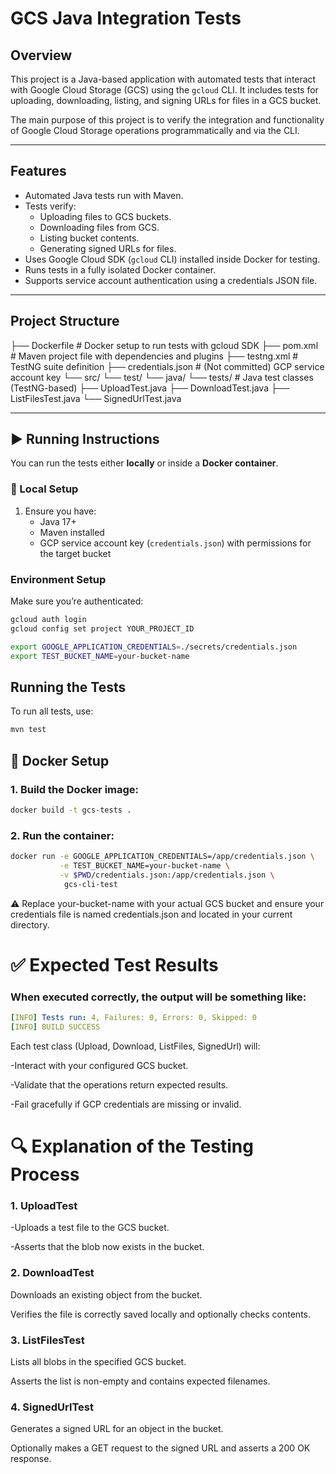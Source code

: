 # GCS Java Integration Tests

## Overview

This project is a Java-based application with automated tests that interact with Google Cloud Storage (GCS) using the `gcloud` CLI. It includes tests for uploading, downloading, listing, and signing URLs for files in a GCS bucket.

The main purpose of this project is to verify the integration and functionality of Google Cloud Storage operations programmatically and via the CLI.

---

## Features

- Automated Java tests run with Maven.
- Tests verify:
  - Uploading files to GCS buckets.
  - Downloading files from GCS.
  - Listing bucket contents.
  - Generating signed URLs for files.
- Uses Google Cloud SDK (`gcloud` CLI) installed inside Docker for testing.
- Runs tests in a fully isolated Docker container.
- Supports service account authentication using a credentials JSON file.

---

## Project Structure

├── Dockerfile # Docker setup to run tests with gcloud SDK
├── pom.xml # Maven project file with dependencies and plugins
├── testng.xml # TestNG suite definition
├── credentials.json # (Not committed) GCP service account key
└── src/
└── test/
└── java/
└── tests/ # Java test classes (TestNG-based)
├── UploadTest.java
├── DownloadTest.java
├── ListFilesTest.java
└── SignedUrlTest.java



---

## ▶️ Running Instructions

You can run the tests either **locally** or inside a **Docker container**.

### 🔧 Local Setup

1. Ensure you have:
   - Java 17+
   - Maven installed
   - GCP service account key (`credentials.json`) with permissions for the target bucket


### Environment Setup
Make sure you’re authenticated:
```bash
gcloud auth login
gcloud config set project YOUR_PROJECT_ID
```

```bash
export GOOGLE_APPLICATION_CREDENTIALS=./secrets/credentials.json
export TEST_BUCKET_NAME=your-bucket-name
```

## Running the Tests

To run all tests, use:
```bash
mvn test
```


## 🐳 Docker Setup

### 1. Build the Docker image:

```bash
docker build -t gcs-tests .
```

### 2. Run the container:

```bash
docker run -e GOOGLE_APPLICATION_CREDENTIALS=/app/credentials.json \
           -e TEST_BUCKET_NAME=your-bucket-name \
           -v $PWD/credentials.json:/app/credentials.json \
            gcs-cli-test
```

⚠️ Replace your-bucket-name with your actual GCS bucket and ensure your credentials file is named credentials.json and located in your current directory.

# ✅ Expected Test Results
### When executed correctly, the output will be something like:

```yaml
[INFO] Tests run: 4, Failures: 0, Errors: 0, Skipped: 0
[INFO] BUILD SUCCESS
```

Each test class (Upload, Download, ListFiles, SignedUrl) will:

  -Interact with your configured GCS bucket.

  -Validate that the operations return expected results.

  -Fail gracefully if GCP credentials are missing or invalid.

# 🔍 Explanation of the Testing Process
### 1. UploadTest

-Uploads a test file to the GCS bucket.

-Asserts that the blob now exists in the bucket.

### 2. DownloadTest

Downloads an existing object from the bucket.

Verifies the file is correctly saved locally and optionally checks contents.

### 3. ListFilesTest

Lists all blobs in the specified GCS bucket.

Asserts the list is non-empty and contains expected filenames.

### 4. SignedUrlTest

Generates a signed URL for an object in the bucket.

Optionally makes a GET request to the signed URL and asserts a 200 OK response.

